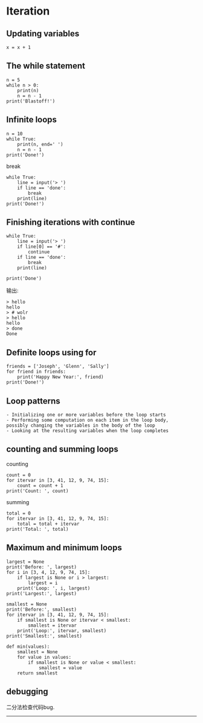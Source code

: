 # Iteration

## Updating variables

```
x = x + 1
```

## The while statement

```
n = 5
while n > 0:
    print(n)
    n = n - 1
print('Blastoff!')
```

## Infinite loops

```
n = 10
while True:
    print(n, end=' ')
    n = n - 1
print('Done!')
```

break

```
while True:
    line = input('> ')
    if line == 'done':
        break
    print(line)
print('Done!')
```

## Finishing iterations with continue

```
while True:
    line = input('> ')
    if line[0] == '#':
        continue
    if line == 'done':
        break
    print(line)

print('Done')
```

输出:

```
> hello
hello
> # wolr
> hello
hello
> done
Done
```

## Definite loops using for

```
friends = ['Joseph', 'Glenn', 'Sally']
for friend in friends:
    print('Happy New Year:', friend)
print('Done!')
```

## Loop patterns 

```
- Initializing one or more variables before the loop starts
- Performing some computation on each item in the loop body,   
possibly changing the variables in the body of the loop
- Looking at the resulting variables when the loop completes
```

## counting and summing loops

counting

```
count = 0
for itervar in [3, 41, 12, 9, 74, 15]:
    count = count + 1
print('Count: ', count)
```

summing

```
total = 0
for itervar in [3, 41, 12, 9, 74, 15]:
    total = total + itervar
print('Total: ', total)
```

## Maximum and minimum loops

```
largest = None
print('Before: ', largest)
for i in [3, 4, 12, 9, 74, 15]:
    if largest is None or i > largest:
        largest = i
    print('Loop: ', i, largest)
print('Largest:', largest)
```

```
smallest = None
print('Before:', smallest)
for itervar in [3, 41, 12, 9, 74, 15]:
    if smallest is None or itervar < smallest:
        smallest = itervar
    print('Loop:', itervar, smallest)
print('Smallest:', smallest)

```

```
def min(values):
    smallest = None
    for value in values:
        if smallest is None or value < smallest:
            smallest = value
    return smallest
```

## debugging

二分法检查代码bug.

---
